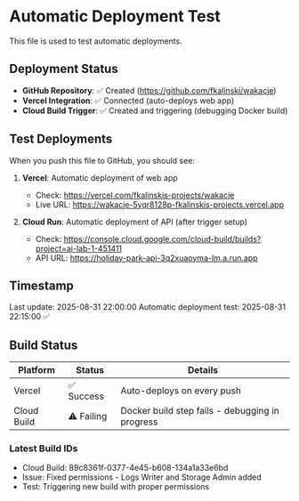 # Automatic Deployment Test

This file is used to test automatic deployments.

## Deployment Status

- **GitHub Repository**: ✅ Created (https://github.com/fkalinski/wakacje)
- **Vercel Integration**: ✅ Connected (auto-deploys web app)
- **Cloud Build Trigger**: ✅ Created and triggering (debugging Docker build)

## Test Deployments

When you push this file to GitHub, you should see:

1. **Vercel**: Automatic deployment of web app
   - Check: https://vercel.com/fkalinskis-projects/wakacje
   - Live URL: https://wakacje-5yqr8128p-fkalinskis-projects.vercel.app

2. **Cloud Run**: Automatic deployment of API (after trigger setup)
   - Check: https://console.cloud.google.com/cloud-build/builds?project=ai-lab-1-451411
   - API URL: https://holiday-park-api-3q2xuaoyma-lm.a.run.app

## Timestamp

Last update: 2025-08-31 22:00:00
Automatic deployment test: 2025-08-31 22:15:00 ✅

## Build Status

| Platform | Status | Details |
|----------|--------|---------|
| Vercel | ✅ Success | Auto-deploys on every push |
| Cloud Build | ⚠️ Failing | Docker build step fails - debugging in progress |

### Latest Build IDs
- Cloud Build: 89c8361f-0377-4e45-b608-134a1a33e6bd
- Issue: Fixed permissions - Logs Writer and Storage Admin added
- Test: Triggering new build with proper permissions